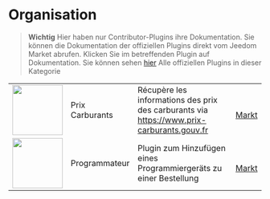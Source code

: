
# Organisation


>**Wichtig**
>Hier haben nur Contributor-Plugins ihre Dokumentation. Sie können die Dokumentation der offiziellen Plugins direkt vom Jeedom Market abrufen. Klicken Sie im betreffenden Plugin auf Dokumentation.
>Sie können sehen [hier](https://market.jeedom.com/index.php?v=d&p=market&type=plugin&categorie=organization) Alle offiziellen Plugins in dieser Kategorie


| | | | |
|--- | --- | --- | ---|
|<img src="prixcarburants/prixcarburants_icon.png" class="pluginLogo" width="100" />|Prix Carburants|Récupère les informations des prix des carburants via https://www.prix-carburants.gouv.fr|[](https://floman321.github.io/prixcarburants/de_DE/)<br/>[Markt](https://market.jeedom.com/index.php?v=d&p=market_display&id=3984)<br/>[](https://floman321.github.io/prixcarburants/de_DE/changelog)|
|<img src="programmateur/programmateur_icon.png" class="pluginLogo" width="100" />|Programmateur|Plugin zum Hinzufügen eines Programmiergeräts zu einer Bestellung|[](https://caelion.github.io/jeedom-plugins-documentation/Programmateur/de_DE/)<br/>[Markt](https://market.jeedom.com/index.php?v=d&p=market_display&id=3942)<br/>[](https://caelion.github.io/jeedom-plugins-documentation/Programmateur/de_DE/changelog)|
